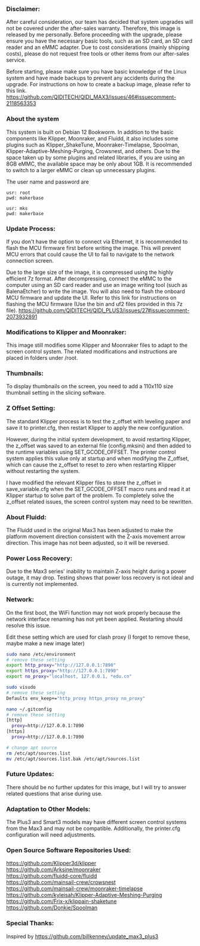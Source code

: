 ### Disclaimer:
After careful consideration, our team has decided that system upgrades will not be covered under the after-sales warranty. Therefore, this image is released by me personally. Before proceeding with the upgrade, please ensure you have the necessary basic tools, such as an SD card, an SD card reader and an eMMC adapter. Due to cost considerations (mainly shipping costs), please do not request free tools or other items from our after-sales service.

Before starting, please make sure you have basic knowledge of the Linux system and have made backups to prevent any accidents during the upgrade. For instructions on how to create a backup image, please refer to this link.
https://github.com/QIDITECH/QIDI_MAX3/issues/46#issuecomment-2118563353

### About the system
This system is built on Debian 12 Bookworm. In addition to the basic components like Klipper, Moonraker, and Fluidd, it also includes some plugins such as Klipper_ShakeTune, Moonraker-Timelapse, Spoolman, Klipper-Adaptive-Meshing-Purging, Crowsnest, and others. Due to the space taken up by some plugins and related libraries, if you are using an 8GB eMMC, the available space may be only about 1GB. It is recommended to switch to a larger eMMC or clean up unnecessary plugins.

The user name and password are
```
usr: root
pwd: makerbase

usr: mks
pwd: makerbase
```

### Update Process:
If you don't have the option to connect via Ethernet, it is recommended to flash the MCU firmware first before writing the image. This will prevent MCU errors that could cause the UI to fail to navigate to the network connection screen.

Due to the large size of the image, it is compressed using the highly efficient 7z format. After decompressing, connect the eMMC to the computer using an SD card reader and use an image writing tool (such as BalenaEtcher) to write the image. You will also need to flash the onboard MCU firmware and update the UI. Refer to this link for instructions on flashing the MCU firmware (Use the bin and uf2 files provided in this 7z file).
https://github.com/QIDITECH/QIDI_PLUS3/issues/27#issuecomment-2073932891

### Modifications to Klipper and Moonraker:
This image still modifies some Klipper and Moonraker files to adapt to the screen control system. The related modifications and instructions are placed in folders under /root.

### Thumbnails:
To display thumbnails on the screen, you need to add a 110x110 size thumbnail setting in the slicing software.

### Z Offset Setting:
The standard Klipper process is to test the z_offset with leveling paper and save it to printer.cfg, then restart Klipper to apply the new configuration.

However, during the initial system development, to avoid restarting Klipper, the z_offset was saved to an external file (config.mksini) and then added to the runtime variables using SET_GCODE_OFFSET. The printer control system applies this value only at startup and when modifying the Z_offset, which can cause the z_offset to reset to zero when restarting Klipper without restarting the system.

I have modified the relevant Klipper files to store the z_offset in save_variable.cfg when the SET_GCODE_OFFSET macro runs and read it at Klipper startup to solve part of the problem. To completely solve the z_offset related issues, the screen control system may need to be rewritten.

### About Fluidd:
The Fluidd used in the original Max3 has been adjusted to make the platform movement direction consistent with the Z-axis movement arrow direction. This image has not been adjusted, so it will be reversed.

### Power Loss Recovery:
Due to the Max3 series' inability to maintain Z-axis height during a power outage, it may drop. Testing shows that power loss recovery is not ideal and is currently not implemented.

### Network:
On the first boot, the WiFi function may not work properly because the network interface renaming has not yet been applied. Restarting should resolve this issue.

Edit these setting which are used for clash proxy (I forget to remove these, maybe make a new image later)
```bash
sudo nano /etc/environment
# remove these setting
export http_proxy="http://127.0.0.1:7890"
export https_proxy="http://127.0.0.1:7890"
export no_proxy="localhost, 127.0.0.1, *edu.cn"

sudo visudo
# remove these setting
Defaults env_keep+="http_proxy https_proxy no_proxy"

nano ~/.gitconfig
# remove these setting
[http]
  proxy=http://127.0.0.1:7890
[https]
  proxy=http://127.0.0.1:7890

# change apt source
rm /etc/apt/sources.list
mv /etc/apt/sources.list.bak /etc/apt/sources.list
```

### Future Updates:
There should be no further updates for this image, but I will try to answer related questions that arise during use.

### Adaptation to Other Models:
The Plus3 and Smart3 models may have different screen control systems from the Max3 and may not be compatible. Additionally, the printer.cfg configuration will need adjustments.

### Open Source Software Repositories Used:
https://github.com/Klipper3d/klipper </br>
https://github.com/Arksine/moonraker </br>
https://github.com/fluidd-core/fluidd </br>
https://github.com/mainsail-crew/crowsnest </br>
https://github.com/mainsail-crew/moonraker-timelapse </br>
https://github.com/kyleisah/Klipper-Adaptive-Meshing-Purging </br>
https://github.com/Frix-x/klippain-shaketune </br>
https://github.com/Donkie/Spoolman

### Special Thanks:
Inspired by
https://github.com/billkenney/update_max3_plus3
